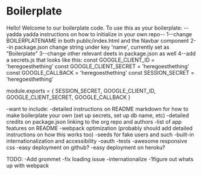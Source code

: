 # Boilerplate

Hello! Welcome to our boilerplate code. To use this as your boilerplate:
--yadda yadda instructions on how to initialize in your own repo--
1--change BOILERPLATENAME in both public/index.html and the Navbar component
2--in package.json change string under key 'name', currently set as "Boilerplate"
3--change other relevant deets in package.json as well
4--add a secrets.js that looks like this:
const GOOGLE_CLIENT_ID = 'heregoesthething'
const GOOGLE_CLIENT_SECRET = 'heregoesthething'
const GOOGLE_CALLBACK = 'heregoesthething'
const SESSION_SECRET = 'heregoesthething'


module.exports = {
    SESSION_SECRET,
    GOOGLE_CLIENT_ID,
    GOOGLE_CLIENT_SECRET,
    GOOGLE_CALLBACK
}



-want to include:
    -detailed instructions on README markdown for how to make boilerplate your own (set up secrets, set up db name, etc)
    -detailed credits on package.json linking to the org repo and authors
    -list of app features on README
    -webpack optimization (probably should add detailed instructions on how this works too)
    -seeds for fake users and such
    -built-in internationalization and accessibility
    -oauth
    -tests
    -awesome responsive css
    -easy deployment on github?
    -easy deployment on heroku?


TODO:
-Add grommet
-fix loading issue
-internationalize
-1figure out whats up with webpack
